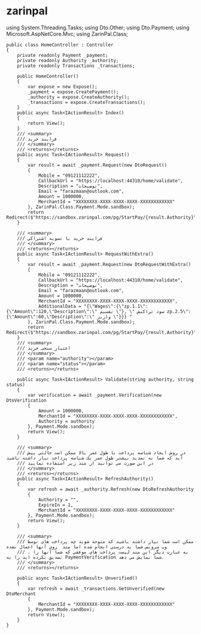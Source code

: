 # zarinpal
using System.Threading.Tasks;
using Dto.Other;
using Dto.Payment;
using Microsoft.AspNetCore.Mvc;
using ZarinPal.Class;

    public class HomeController : Controller
    {
        private readonly Payment _payment;
        private readonly Authority _authority;
        private readonly Transactions _transactions;

        public HomeController()
        {
            var expose = new Expose();
            _payment = expose.CreatePayment();
            _authority = expose.CreateAuthority();
            _transactions = expose.CreateTransactions();
        }
        public async Task<IActionResult> Index()
        {
            return View();
        }
        /// <summary>
        /// ﻓﺮﺍﻳﻨﺪ ﺧﺮﻳﺪ
        /// </summary>
        /// <returns></returns>
        public async Task<IActionResult> Request()
        {
            var result = await _payment.Request(new DtoRequest()
            {
                Mobile = "09121112222",
                CallbackUrl = "https://localhost:44310/home/validate",
                Description = "توضیحات",
                Email = "farazmaan@outlook.com",
                Amount = 1000000,
                MerchantId = "XXXXXXXX-XXXX-XXXX-XXXX-XXXXXXXXXXXX"
            }, ZarinPal.Class.Payment.Mode.sandbox);
            return Redirect($"https://sandbox.zarinpal.com/pg/StartPay/{result.Authority}");
        }

        /// <summary>
        /// ﻓﺮﺍﻳﻨﺪ ﺧﺮﻳﺪ ﺑﺎ ﺗﺴﻮﻳﻪ ﺍﺷﺘﺮﺍﻛﻲ 
        /// </summary>
        /// <returns></returns>
        public async Task<IActionResult> RequestWithExtra()
        {
            var result = await _payment.Request(new DtoRequestWithExtra()
            {
                Mobile = "09121112222",
                CallbackUrl = "https://localhost:44310/home/validate",
                Description = "توضیحات",
                Email = "farazmaan@outlook.com",
                Amount = 1000000,
                MerchantId = "XXXXXXXX-XXXX-XXXX-XXXX-XXXXXXXXXXXX",
                AdditionalData = "{\"Wages\":{\"zp.1.1\":{\"Amount\":120,\"Description\":\" ﺗﻘﺴﻴﻢ \"}, \" ﺳﻮﺩ ﺗﺮﺍﻛﻨﺶ zp.2.5\":{\"Amount\":60,\"Description\":\" ﻭﺍﺭﻳﺰ \"}}} "
            }, ZarinPal.Class.Payment.Mode.sandbox);
            return Redirect($"https://sandbox.zarinpal.com/pg/StartPay/{result.Authority}");
        }
        /// <summary>
        /// اعتبار سنجی خرید
        /// </summary>
        /// <param name="authority"></param>
        /// <param name="status"></param>
        /// <returns></returns>

        public async Task<IActionResult> Validate(string authority, string status)
        {
            var verification = await _payment.Verification(new DtoVerification
            {
                Amount = 1000000,
                MerchantId = "XXXXXXXX-XXXX-XXXX-XXXX-XXXXXXXXXXXX",
                Authority = authority
            }, Payment.Mode.sandbox);
            return View();
        }

        /// <summary>
        /// ﺩﺭ ﺭﻭﺵ ﺍﻳﺠﺎﺩ ﺷﻨﺎﺳﻪ ﭘﺮﺩﺍﺧﺖ ﺑﺎ ﻃﻮﻝ ﻋﻤﺮ ﺑﺎﻻ ﻣﻤﻜﻦ ﺍﺳﺖ ﺣﺎﻟﺘﻲ ﭘﻴﺶ ﺁﻳﺪ ﻛﻪ ﺷﻤﺎ ﺑﻪ ﺗﻤﺪﻳﺪ ﺑﻴﺸﺘﺮ ﻃﻮﻝ ﻋﻤﺮ ﻳﻚ ﺷﻨﺎﺳﻪ ﭘﺮﺩﺍﺧﺖ ﻧﻴﺎﺯ ﺩﺍﺷﺘﻪ ﺑﺎﺷﻴﺪ
        /// ﺩﺭ ﺍﻳﻦ ﺻﻮﺭﺕ ﻣﻲ ﺗﻮﺍﻧﻴﺪ ﺍﺯ ﻣﺘﺪ زیر ﺍﺳﺘﻔﺎﺩﻩ ﻧﻤﺎﻳﻴﺪ 
        /// </summary>
        /// <returns></returns>
        public async Task<IActionResult> RefreshAuthority()
        {
            var refresh = await _authority.Refresh(new DtoRefreshAuthority
            {
                Authority = "",
                ExpireIn = 1,
                MerchantId = "XXXXXXXX-XXXX-XXXX-XXXX-XXXXXXXXXXXX"
            }, Payment.Mode.sandbox);
            return View();
        }

        /// <summary>
        /// ﻣﻤﻜﻦ ﺍﺳﺖ ﺷﻤﺎ ﻧﻴﺎﺯ ﺩﺍﺷﺘﻪ ﺑﺎﺷﻴﺪ ﻛﻪ ﻣﺘﻮﺟﻪ ﺷﻮﻳﺪ ﭼﻪ ﭘﺮﺩﺍﺧﺖ ﻫﺎﻱ ﺗﻮﺳﻂ ﻭﺏ ﺳﺮﻭﻳﺲ ﺷﻤﺎ ﺑﻪ ﺩﺭﺳﺘﻲ ﺍﻧﺠﺎﻡ ﺷﺪﻩ ﺍﻣﺎ ﻣﺘﺪ  ﺭﻭﻱ ﺁﻧﻬﺎ ﺍﻋﻤﺎﻝ ﻧﺸﺪﻩ
        /// ، ﺑﻪ ﻋﺒﺎﺭﺕ ﺩﻳﮕﺮ ﺍﻳﻦ ﻣﺘﺪ ﻟﻴﺴﺖ ﭘﺮﺩﺍﺧﺖ ﻫﺎﻱ ﻣﻮﻓﻘﻲ ﻛﻪ ﺷﻤﺎ ﺁﻧﻬﺎ ﺭﺍ ﺗﺼﺪﻳﻖ ﻧﻜﺮﺩﻩ ﺍﻳﺪ ﺭﺍ ﺑﻪ PaymentVerification ﺷﻤﺎ ﻧﻤﺎﻳﺶ ﻣﻲ ﺩﻫﺪ.
        /// </summary>
        /// <returns></returns>

        public async Task<IActionResult> Unverified()
        {
            var refresh = await _transactions.GetUnverified(new DtoMerchant
            {
                MerchantId = "XXXXXXXX-XXXX-XXXX-XXXX-XXXXXXXXXXXX"
            }, Payment.Mode.sandbox);
            return View();
        }
    }
